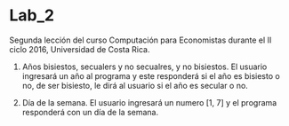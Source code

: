 # Lab_2
Segunda lección del curso Computación para Economistas durante el II ciclo 2016, Universidad de Costa Rica.

1. Años bisiestos, secualers y no secualres, y no bisiestos.
El usuario ingresará un año al programa y este responderá si el año es bisiesto o no, de ser bisiesto, le dirá al usuario si el año es secular o no.

2. Día de la semana.
El usuario ingresará un numero [1, 7] y el programa responderá con un día de la semana.
